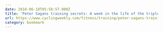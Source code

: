 ```yaml
---
date: 2018-06-18T05:58:57.000Z
title: 'Peter Sagans training secrets: A week in the life of the triple world cham'
url: https://www.cyclingweekly.com/fitness/training/peter-sagans-training-secrets-a-week-in-the-life-of-the-triple-world-champion-358009
category: bookmark
---
```

